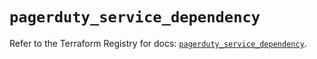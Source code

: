 # `pagerduty_service_dependency`

Refer to the Terraform Registry for docs: [`pagerduty_service_dependency`](https://registry.terraform.io/providers/pagerduty/pagerduty/3.15.1/docs/resources/service_dependency).
